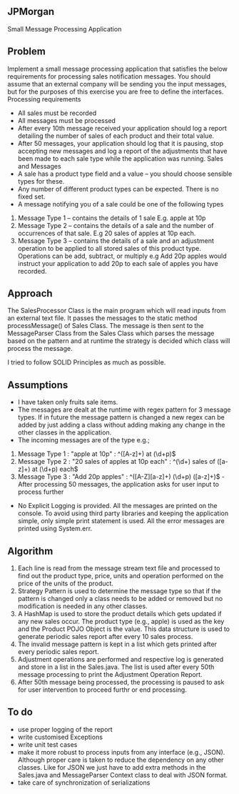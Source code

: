 ## JPMorgan
Small Message Processing Application

## Problem
Implement a small message processing application that satisfies the below requirements for processing sales notification messages. You should assume that an external company will be sending you the input messages, but for the purposes of this exercise you are free to define the interfaces.
Processing requirements
- All sales must be recorded
- All messages must be processed
- After every 10th message received your application should log a report detailing the number of sales of each product and their total value.
- After 50 messages, your application should log that it is pausing, stop accepting new messages and log a report of the adjustments that have been made to each sale type while the application was running.
Sales and Messages
- A sale has a product type field and a value – you should choose sensible types for these.
- Any number of different product types can be expected. There is no fixed set.
- A message notifying you of a sale could be one of the following types
1. Message Type 1 – contains the details of 1 sale E.g. apple at 10p
2. Message Type 2 – contains the details of a sale and the number of occurrences of that sale. E.g 20 sales of apples at 10p each.
3. Message Type 3 – contains the details of a sale and an adjustment operation to be applied to all stored sales of this product type. Operations can be add, subtract, or multiply e.g Add 20p apples would instruct your application to add 20p to each sale of apples you have recorded.
  
  
## Approach
 
The SalesProcessor Class is the main program which will read inputs from an external text file. It passes the messages to the static method processMessage() of Sales Class. The message is then sent to the MessageParser Class from the Sales Class which parses the message based on the pattern and at runtime the strategy is decided which class will process the message.

I tried to follow SOLID Principles as much as possible.
 
## Assumptions 
 
- I have taken only fruits sale items.
- The messages are dealt at the runtime with regex pattern for 3 message types. If in future the message pattern is changed a new regex can be added by just adding a class without adding making any change in the other classes in the application.
- The incoming messages are of the type e.g.; 
1. Message Type 1 : "apple at 10p"                   : ^([A-z]+) at (\\d+p)$
2. Message Type 2 : "20 sales of apples at 10p each" : ^(\\d+) sales of ([a-z]+) at (\\d+p) each$
3. Message Type 3 : "Add 20p apples"                 : ^([A-Z][a-z]+) (\\d+p) ([a-z]+)$
-After processing 50 messages, the application asks for user input to process further
- No Explicit Logging is provided. All the messages are printed on the console. To avoid using third party libraries and keeping the application simple, only simple print statement is used. All the error messages are printed using System.err.
 
## Algorithm
1. Each line is read from the message stream text file and processed to find out the product type, price, units and operation performed on the price of the units of the product.
2. Strategy Pattern is used to determine the message type so that if the pattern is changed only a class needs to be added or removed but no modification is needed in any other classes.
3. A HashMap is used to store the product details which gets updated if any new sales occur. The product type (e.g., apple) is used as the key and the Product POJO Object is the value. This data structure is used to generate periodic sales report after every 10 sales process.
4. The invalid message pattern is kept in a list which gets printed after every periodic sales report.
5. Adjustment operations are performed and respective log is generated and store in a list in the Sales.java. The list is used after every 50th message processing to print the Adjustment Operation Report.
6. After 50th message being processed, the processing is paused to ask for user intervention to proceed furthr or end processing.
   
## To do
- use proper logging of the report
- write customised Exceptions
- write unit test cases
- make it more robust to process inputs from any interface (e.g.,  JSON). Although proper care is taken to reduce the dependency on any other classes. Like for JSON we just have to add extra methods in the Sales.java and MessageParser Context class to deal with JSON format.
- take care of synchronization of serializations

